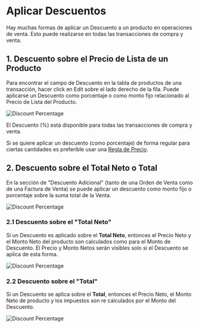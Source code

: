 <!-- add-breadcrumbs -->
# Aplicar Descuentos

Hay muchas formas de aplicar un Descuento a un producto en operaciones de venta. Esto puede realizarse en todas las transacciones de compra y venta.

## 1. Descuento sobre el Precio de Lista de un Producto 

Para encontrar el campo de Descuento en la tabla de productos de una transacción, hacer click en Edit sobre el lado derecho de la fila. Puede aplicarse un Descuento como porcentaje o como monto fijo relacionado al Precio de Lista del Producto. 

<img alt="Discount Percentage" class="screenshot" src="{{docs_base_url}}/assets/img/articles/discount-1.png">

El Descuento (%) está disponible para todas las transacciones de compra y venta. 

Si se quiere aplicar un descuento (como porcentaje) de forma regular para ciertas cantidades es preferible usar una [Regla de Precio](/docs/user/manual/es/accounts/pricing-rule).

## 2. Descuento sobre el Total Neto o Total

En la sección de "Descuento Adicional" (tanto de una Orden de Venta como de una Factura de Venta) se puede aplicar un descuento como monto fijo o porcentaje sobre la suma total de la Venta. 

<img alt="Discount Percentage" class="screenshot" src="{{docs_base_url}}/assets/img/articles/discount-2.png">

### 2.1 Descuento sobre el "Total Neto"

Si un Descuento es aplicado sobre el **Total Neto**, entonces el Precio Neto y el Monto Neto del producto son calculados como para el Monto de Descuento. El Precio y Monto Netos serán visibles solo si el Descuento se aplica de esta forma. 

<img alt="Discount Percentage" class="screenshot" src="{{docs_base_url}}/assets/img/articles/discount-on-net-total.png">

### 2.2 Descuento sobre el "Total"

Si un Descuento se aplica sobre el **Total**, entonces el Precio Neto, el Monto Neto de producto y los impuestos son re calculados por el Monto del Descuento. 

<img alt="Discount Percentage" class="screenshot" src="{{docs_base_url}}/assets/img/articles/discount-on-grand-total.png">

<!-- markdown -->

